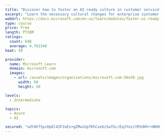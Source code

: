 ```yaml
---
title: "Discover how to foster an AI-ready culture in customer service"
excerpt: "Learn the necessary cultural changes for enterprise customer service to make AI transformation successful, and how they fit into a holistic AI strategy."
webUrl: https://docs.microsoft.com/en-us/learn/modules/foster-ai-ready-culture-customer-service/
type: course
price: Free
length: PT38M
ratings:
  count: 648
  average: 4.762346
heat: 50

provider:
  name: Microsoft Learn
  domain: microsoft.com
  images:
    - url: /assets/images/organizations/microsoft.com-50x50.jpg
      width: 50
      height: 50

levels:
  - Intermediate

topics:
  - Azure
  - AI

secured: "udY4EfSpcHp6l43F2aEx+gZMw1Up7KhCxebiSwfGc/EqJYnziYR5dHhr+WbR6sUJtJS4wfRmV2vusH5wISWRxaaBQSPaE3D+EMaeL3ve0ZD8HonrdSDNKMlzUE+THdw3ty27BlXcBGm3SxLE/yPnY6v3c//uhDMXcbfMNpjCqqc9JYn0DSgVxYtQDq4f9RYtBaUW0UNpRA3Zfn1pTGx1xkNTeABPef7kV9I55QyDQDhUz46hAbSjS441Sn/3wAmtvNGuKiRDxFuQmpV3Z9ZgDUoRZh8IYkw7oh+QrC/y40pDRBDOYR6C4QG9MAedwx1Qh0dHGb7P5/0lFDuBcrzq0tvE4EW3lTvqbPP0EaeXDZHnBkqPfuUOp7/S9Z/xJqJtJAdQ6bBTTTgfmQgqXQOOdORiYWyikR3fqBXBwT1ksJw=;DtiogXyCbyKrtmXeeNq4Lg=="
---
```


